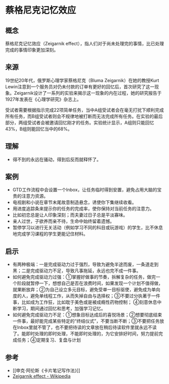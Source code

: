 # 蔡格尼克记忆效应


## 概念 
蔡格尼克记忆效应（Zeigarnik effect），指人们对于尚未处理完的事情，比已处理完成的事情印象更加深刻。

## 来源
19世纪20年代，俄罗斯心理学家蔡格尼克（Bluma Zeigarnik）在她的教授Kurt Lewin注意到一个服务员对仍未付款的订单有更好的回忆后，首次研究了这一现象。Zeigarnik设计了一系列的实验来揭示这一现象的内在过程，她的研究报告于1927年发表在《心理学研究》杂志上。

受试者需要根据指示完成22项简单任务，当中A组受试者会在毫无打扰下顺利完成所有任务，而B组受试者则会不规律地被打断而无法完成所有任务。在实验的最后部分，两组受试者会被邀请回忆刚才的任务。实验统计显示，A组则只能回忆43%，B组则能回忆当中的68%。

## 理解
- 得不到的永远在骚动，得到后反而就释怀了。

## 案例
- GTD工作流程中会设置一个Inbox，让任务临时得到安置，避免占用大脑的宝贵的注意力资源。
- 电视剧和小说在章节末尾故意制造悬念，诱使你下集继续收看。
- 用进度追踪条来提示你的任务的完成率，使你保持对当前任务的注意力。
- 比如初恋总是让人印象深刻；而夫妻过日子总是平淡寡味。
- 亲人过世，子欲养而亲不待，生命中始终留着遗憾。
- 暂停学习以进行无关活动（例如学习不同的科目或玩游戏）的学生，比不休息地完成学习课程的学生更能记住材料。

## 启示
- 有两种极端：一是完成驱动力过于强烈，导致为避免半途而废，一条道走到黑；二是完成驱动力不足，导致凡事拖延，永远也完不成一件事。
- 如何避免完成驱动力过强：①掌握好做事的节奏，拆解复杂的任务，做完一个阶段就暂停一下，想想自己是否在浪费时间，如果发现一个计划不值得做，就果断放弃；②为自己设立多元目标，避免受单一目标驱使，避免成为单向度的人，避免单线程工作，从而失掉自由与选择权；③不要过分执著于一件事，比如成为工作狂，比如耽于美色或是被成瘾性药物控制； ④刻意休息中断学习，期间通过回忆和思考，加强学习记忆。
- 如何避免完成驱动力不足：①想象目标达成后的喜悦场景；②想要彻底结束一件事，最好能完成某些特定的“终结仪式”，不要当断不断；③不要把任务放在Inbox里就不管了，也不要把待读的文章放在稍后待读软件里就永远不读了。能即时处理的即时处理，不能即时处理的，为它安排好时间，努力提前完成任务；④定期复习、复盘与计划

## 参考
- [[申克·阿伦斯《卡片笔记写作法》]]
- [Zeigarnik effect - Wikipedia](https://en.wikipedia.org/wiki/Zeigarnik_effect)

